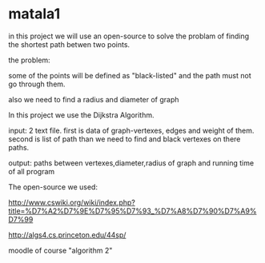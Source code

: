 # matala1

in this project we will use an open-source to solve the problam of finding the shortest path betwen two points.

the problem:

some of the points will be defined as "black-listed" and the path must not go through them.

also we need to find a radius and diameter of graph

In this project we use the Dijkstra  Algorithm.

input: 2 text file. first is data of graph-vertexes, edges and weight of them. second is list of path than we need to find and black vertexes on there paths.

output: paths between vertexes,diameter,radius of graph and running time of all program 

The open-source we used:

http://www.cswiki.org/wiki/index.php?title=%D7%A2%D7%9E%D7%95%D7%93_%D7%A8%D7%90%D7%A9%D7%99

http://algs4.cs.princeton.edu/44sp/

moodle of course "algorithm 2"


